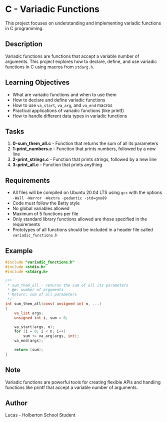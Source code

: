 # C - Variadic Functions

This project focuses on understanding and implementing variadic functions in C programming.

## Description

Variadic functions are functions that accept a variable number of arguments. This project explores how to declare, define, and use variadic functions in C using macros from `stdarg.h`.

## Learning Objectives

- What are variadic functions and when to use them
- How to declare and define variadic functions
- How to use `va_start`, `va_arg`, and `va_end` macros
- Practical applications of variadic functions (like printf)
- How to handle different data types in variadic functions

## Tasks

1. **0-sum_them_all.c** - Function that returns the sum of all its parameters
2. **1-print_numbers.c** - Function that prints numbers, followed by a new line
3. **2-print_strings.c** - Function that prints strings, followed by a new line
4. **3-print_all.c** - Function that prints anything

## Requirements

- All files will be compiled on Ubuntu 20.04 LTS using `gcc` with the options `-Wall -Werror -Wextra -pedantic -std=gnu89`
- Code must follow the Betty style
- No global variables allowed
- Maximum of 5 functions per file
- Only standard library functions allowed are those specified in the requirements
- Prototypes of all functions should be included in a header file called `variadic_functions.h`

## Example

```c
#include "variadic_functions.h"
#include <stdio.h>
#include <stdarg.h>

/**
 * sum_them_all - returns the sum of all its parameters
 * @n: number of arguments
 * Return: sum of all parameters
 */
int sum_them_all(const unsigned int n, ...)
{
    va_list args;
    unsigned int i, sum = 0;

    va_start(args, n);
    for (i = 0; i < n; i++)
        sum += va_arg(args, int);
    va_end(args);

    return (sum);
}
```

## Note

Variadic functions are powerful tools for creating flexible APIs and handling functions like printf that accept a variable number of arguments.

## Author

Lucas - Holberton School Student